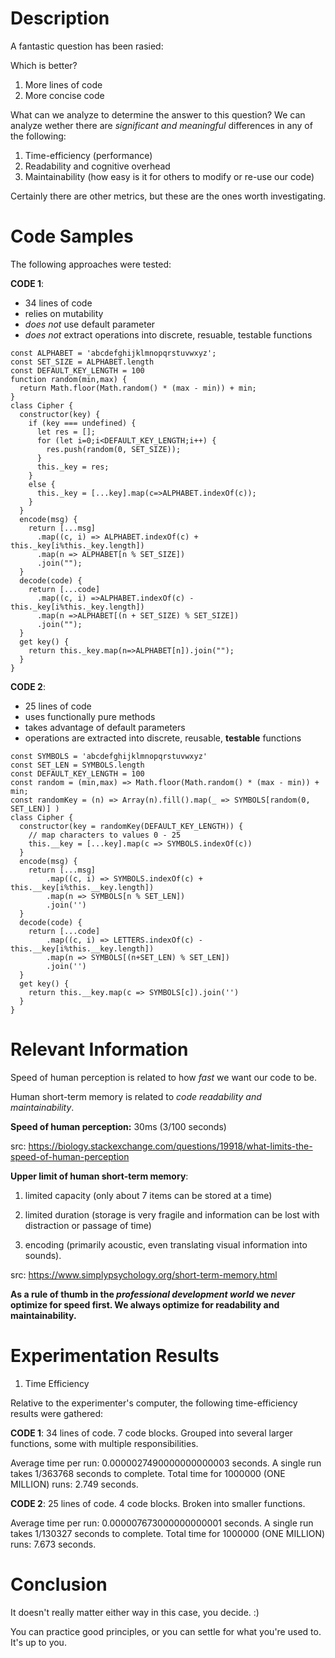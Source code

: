 # Description

A fantastic question has been rasied:

Which is better?
1. More lines of code
2. More concise code

What can we analyze to determine the answer to this question? We can analyze wether there are *significant and meaningful* differences in any of the following:

1. Time-efficiency (performance)
2. Readability and cognitive overhead
3. Maintainability (how easy is it for others to modify or re-use our code)

Certainly there are other metrics, but these are the ones worth investigating.

# Code Samples

The following approaches were tested:

**CODE 1**:
 - 34 lines of code
 - relies on mutability
 - *does not* use default parameter
 - *does not* extract operations into discrete, resuable, testable functions
```
const ALPHABET = 'abcdefghijklmnopqrstuvwxyz';
const SET_SIZE = ALPHABET.length
const DEFAULT_KEY_LENGTH = 100
function random(min,max) {
  return Math.floor(Math.random() * (max - min)) + min;
}
class Cipher {
  constructor(key) {
    if (key === undefined) {
      let res = [];
      for (let i=0;i<DEFAULT_KEY_LENGTH;i++) {
        res.push(random(0, SET_SIZE));
      }
      this._key = res;
    }
    else {
      this._key = [...key].map(c=>ALPHABET.indexOf(c));
    }
  }
  encode(msg) {
    return [...msg]
      .map((c, i) => ALPHABET.indexOf(c) + this._key[i%this._key.length])
      .map(n => ALPHABET[n % SET_SIZE])
      .join("");
  }
  decode(code) {
    return [...code]
      .map((c, i) =>ALPHABET.indexOf(c) - this._key[i%this._key.length])
      .map(n =>ALPHABET[(n + SET_SIZE) % SET_SIZE])
      .join("");
  }
  get key() {
    return this._key.map(n=>ALPHABET[n]).join("");
  }
}
```

**CODE 2**:
- 25 lines of code
- uses functionally pure methods
- takes advantage of default parameters
- operations are extracted into discrete, reusable, **testable** functions
```
const SYMBOLS = 'abcdefghijklmnopqrstuvwxyz'
const SET_LEN = SYMBOLS.length
const DEFAULT_KEY_LENGTH = 100
const random = (min,max) => Math.floor(Math.random() * (max - min)) + min;
const randomKey = (n) => Array(n).fill().map(_ => SYMBOLS[random(0, SET_LEN)] )
class Cipher {
  constructor(key = randomKey(DEFAULT_KEY_LENGTH)) {
    // map characters to values 0 - 25
    this.__key = [...key].map(c => SYMBOLS.indexOf(c))
  }
  encode(msg) {
    return [...msg]
        .map((c, i) => SYMBOLS.indexOf(c) + this.__key[i%this.__key.length])
        .map(n => SYMBOLS[n % SET_LEN])
        .join('')
  }
  decode(code) {
    return [...code]
        .map((c, i) => LETTERS.indexOf(c) - this.__key[i%this.__key.length])
        .map(n => SYMBOLS[(n+SET_LEN) % SET_LEN])
        .join('')
  }
  get key() {
    return this.__key.map(c => SYMBOLS[c]).join('')
  }
}
```

# Relevant Information

Speed of human perception is related to how *fast* we want our code to be.

Human short-term memory is related to *code readability and maintainability*.

**Speed of human perception:** 
30ms (3/100 seconds)

src: https://biology.stackexchange.com/questions/19918/what-limits-the-speed-of-human-perception

**Upper limit of human short-term memory**:
1. limited capacity (only about 7 items can be stored at a time)

2. limited duration (storage is very fragile and information can be lost with distraction or passage of time)

3. encoding (primarily acoustic, even translating visual information into sounds).

src: https://www.simplypsychology.org/short-term-memory.html

**As a rule of thumb in the _professional development world_ we _never_ optimize for speed first. We always optimize for readability and maintainability.**

# Experimentation Results

1. Time Efficiency

Relative to the experimenter's computer, the following time-efficiency results were gathered:

**CODE 1**:
34 lines of code.
7 code blocks.
Grouped into several larger functions, some with multiple responsibilities.

Average time per run: 0.0000027490000000000003  seconds.
A single run takes 1/363768 seconds to complete.
Total time for 1000000 (ONE MILLION) runs: 2.749  seconds.

**CODE 2**:
25 lines of code.
4 code blocks.
Broken into smaller functions.

Average time per run: 0.000007673000000000001  seconds.
A single run takes 1/130327 seconds to complete.
Total time for 1000000 (ONE MILLION) runs: 7.673  seconds.

# Conclusion

It doesn't really matter either way in this case, you decide. :)

You can practice good principles, or you can settle for what you're used to. It's up to you.